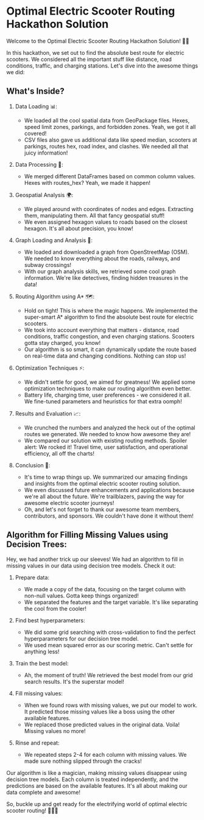 # Optimal Electric Scooter Routing Hackathon Solution

Welcome to the Optimal Electric Scooter Routing Hackathon Solution! 🛴💨

In this hackathon, we set out to find the absolute best route for electric scooters. We considered all the important stuff like distance, road conditions, traffic, and charging stations. Let's dive into the awesome things we did:

## What's Inside?

1. Data Loading 📊:
   - We loaded all the cool spatial data from GeoPackage files. Hexes, speed limit zones, parkings, and forbidden zones. Yeah, we got it all covered!
   - CSV files also gave us additional data like speed median, scooters at parkings, routes hex, road index, and clashes. We needed all that juicy information!

2. Data Processing 🔄:
   - We merged different DataFrames based on common column values. Hexes with routes_hex? Yeah, we made it happen!

3. Geospatial Analysis 🌍:
   - We played around with coordinates of nodes and edges. Extracting them, manipulating them. All that fancy geospatial stuff!
   - We even assigned hexagon values to roads based on the closest hexagon. It's all about precision, you know!

4. Graph Loading and Analysis 🚂:
   - We loaded and downloaded a graph from OpenStreetMap (OSM). We needed to know everything about the roads, railways, and subway crossings!
   - With our graph analysis skills, we retrieved some cool graph information. We're like detectives, finding hidden treasures in the data!

5. Routing Algorithm using A* 🗺️:
   - Hold on tight! This is where the magic happens. We implemented the super-smart A* algorithm to find the absolute best route for electric scooters.
   - We took into account everything that matters - distance, road conditions, traffic congestion, and even charging stations. Scooters gotta stay charged, you know!
   - Our algorithm is so smart, it can dynamically update the route based on real-time data and changing conditions. Nothing can stop us!

6. Optimization Techniques ⚡:
   - We didn't settle for good, we aimed for greatness! We applied some optimization techniques to make our routing algorithm even better.
   - Battery life, charging time, user preferences - we considered it all. We fine-tuned parameters and heuristics for that extra oomph!

7. Results and Evaluation 📈:
   - We crunched the numbers and analyzed the heck out of the optimal routes we generated. We needed to know how awesome they are!
   - We compared our solution with existing routing methods. Spoiler alert: We rocked it! Travel time, user satisfaction, and operational efficiency, all off the charts!

8. Conclusion 🎉:
   - It's time to wrap things up. We summarized our amazing findings and insights from the optimal electric scooter routing solution.
   - We even discussed future enhancements and applications because we're all about the future. We're trailblazers, paving the way for awesome electric scooter journeys!
   - Oh, and let's not forget to thank our awesome team members, contributors, and sponsors. We couldn't have done it without them!

## Algorithm for Filling Missing Values using Decision Trees:

Hey, we had another trick up our sleeves! We had an algorithm to fill in missing values in our data using decision tree models. Check it out:

1. Prepare data:
   - We made a copy of the data, focusing on the target column with non-null values. Gotta keep things organized!
   - We separated the features and the target variable. It's like separating the cool from the cooler!

2. Find best hyperparameters:
   - We did some grid searching with cross-validation to find the perfect hyperparameters for our decision tree model.
   - We used mean squared error as our scoring metric. Can't settle for anything less!

3. Train the best model:
   - Ah, the moment of truth! We retrieved the best model from our grid search results. It's the superstar model!

4. Fill missing values:
   - When we found rows with missing values, we put our model to work. It predicted those missing values like a boss using the other available features.
   - We replaced those predicted values in the original data. Voila! Missing values no more!

5. Rinse and repeat:
   - We repeated steps 2-4 for each column with missing values. We made sure nothing slipped through the cracks!

Our algorithm is like a magician, making missing values disappear using decision tree models. Each column is treated independently, and the predictions are based on the available features. It's all about making our data complete and awesome!

So, buckle up and get ready for the electrifying world of optimal electric scooter routing! 🚀💡🔋
